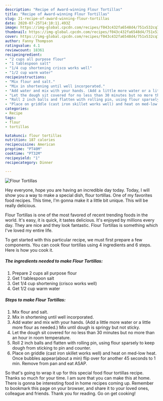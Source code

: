 ```yaml
---
description: "Recipe of Award-winning Flour Tortillas"
title: "Recipe of Award-winning Flour Tortillas"
slug: 21-recipe-of-award-winning-flour-tortillas
date: 2020-07-25T14:10:11.493Z
image: https://img-global.cpcdn.com/recipes/f043c432fa6548d4/751x532cq70/flour-tortillas-recipe-main-photo.jpg
thumbnail: https://img-global.cpcdn.com/recipes/f043c432fa6548d4/751x532cq70/flour-tortillas-recipe-main-photo.jpg
cover: https://img-global.cpcdn.com/recipes/f043c432fa6548d4/751x532cq70/flour-tortillas-recipe-main-photo.jpg
author: Fanny Thompson
ratingvalue: 4.1
reviewcount: 18361
recipeingredient:
- "2 cups all purpose flour"
- "1 tablespoon salt"
- "1/4 cup shortening crisco works well"
- "1/2 cup warm water"
recipeinstructions:
- "Mix flour and salt."
- "Mix in shortening until well incorporated."
- "Add water and mix with your hands. (Add a little more water or a little more flour as needed.) Mix until dough is springy but not sticky."
- "Let the dough sit covered for no less than 30 minutes but no more than an hour in room temperature."
- "Roll 2 inch balls and flatten with rolling pin, using flour sparsely to keep dough from sticking to pin and counter."
- "Place on griddle (cast iron skillet works well) and heat on med-low heat. Once bubbles appear(about a min) flip over for another 45 seconds to 1 min. Remove from pan and eat ASAP."
categories:
- Recipe
tags:
- flour
- tortillas

katakunci: flour tortillas 
nutrition: 187 calories
recipecuisine: American
preptime: "PT40M"
cooktime: "PT32M"
recipeyield: "1"
recipecategory: Dinner

---
```



![Flour Tortillas](https://img-global.cpcdn.com/recipes/f043c432fa6548d4/751x532cq70/flour-tortillas-recipe-main-photo.jpg)

Hey everyone, hope you are having an incredible day today. Today, I will show you a way to make a special dish, flour tortillas. One of my favorites food recipes. This time, I'm gonna make it a little bit unique. This will be really delicious.

Flour Tortillas is one of the most favored of recent trending foods in the world. It's easy, it is quick, it tastes delicious. It's enjoyed by millions every day. They are nice and they look fantastic. Flour Tortillas is something which I've loved my entire life.




To get started with this particular recipe, we must first prepare a few components. You can cook flour tortillas using 4 ingredients and 6 steps. Here is how you cook it.

<!--inarticleads1-->

##### The ingredients needed to make Flour Tortillas:

1. Prepare 2 cups all purpose flour
1. Get 1 tablespoon salt
1. Get 1/4 cup shortening (crisco works well)
1. Get 1/2 cup warm water




<!--inarticleads2-->

##### Steps to make Flour Tortillas:

1. Mix flour and salt.
1. Mix in shortening until well incorporated.
1. Add water and mix with your hands. (Add a little more water or a little more flour as needed.) Mix until dough is springy but not sticky.
1. Let the dough sit covered for no less than 30 minutes but no more than an hour in room temperature.
1. Roll 2 inch balls and flatten with rolling pin, using flour sparsely to keep dough from sticking to pin and counter.
1. Place on griddle (cast iron skillet works well) and heat on med-low heat. Once bubbles appear(about a min) flip over for another 45 seconds to 1 min. Remove from pan and eat ASAP.




So that's going to wrap it up for this special food flour tortillas recipe. Thanks so much for your time. I am sure that you can make this at home. There is gonna be interesting food in home recipes coming up. Remember to bookmark this page on your browser, and share it to your loved ones, colleague and friends. Thank you for reading. Go on get cooking!
